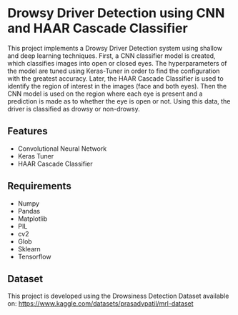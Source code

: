 # Drowsy Driver Detection using CNN and HAAR Cascade Classifier

This project implements a Drowsy Driver Detection system using shallow and deep learning techniques. 
First, a CNN classifier model is created, which classifies images into open or closed eyes. The hyperparameters
of the model are tuned using Keras-Tuner in order to find the configuration with the greatest accuracy.
Later, the HAAR Cascade Classifier is used to identify the region of interest in the images (face and both eyes).
Then the CNN model is used on the region where each eye is present and a prediction is made as to whether the
eye is open or not. Using this data, the driver is classified as drowsy or non-drowsy.

## Features
* Convolutional Neural Network
* Keras Tuner
* HAAR Cascade Classifier

## Requirements
* Numpy
* Pandas
* Matplotlib
* PIL
* cv2
* Glob
* Sklearn
* Tensorflow

## Dataset 
This project is developed using the Drowsiness Detection Dataset available on:
https://www.kaggle.com/datasets/prasadvpatil/mrl-dataset
